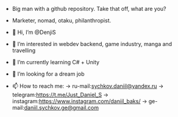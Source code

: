 - Big man with a github repository. Take that off, what are you?
- Marketer, nomad, otaku, philanthropist.

- 👋 Hi, I’m @DenjiS
- 👀 I’m interested in webdev backend, game industry, manga and travelling
- 🌱 I’m currently learning C# + Unity
- 💞️ I’m looking for a dream job
- 📫 How to reach me:
-> ru-mail:sychkov.daniil@yandex.ru
-> telegram:https://t.me/Just_Daniel_S
-> instagram:https://www.instagram.com/daniil_baks/
-> ge-mail:daniil.sychkov.ge@gmail.com

<!---
DenjiS/DenjiS is a ✨ special ✨ repository because its `README.md` (this file) appears on your GitHub profile.
You can click the Preview link to take a look at your changes.
--->
